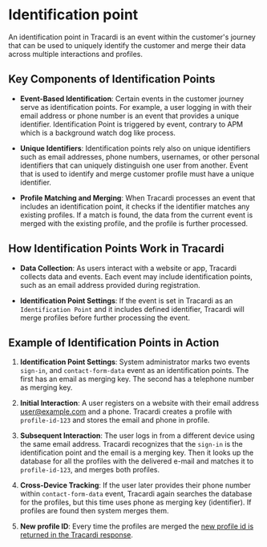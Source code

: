 # Identification point

An identification point in Tracardi is an event within the customer's journey that can be used to uniquely identify the
customer and merge their data across multiple interactions and profiles.

## Key Components of Identification Points

* **Event-Based Identification**:  Certain events in the customer journey serve as identification points. For example, a
  user logging in with their email address or phone number is an event that provides a unique identifier. Identification
  Point is triggered by event, contrary to APM which is a background watch dog like process.

* **Unique Identifiers**: Identification points rely also on unique identifiers such as email addresses, phone numbers,
  usernames, or other personal identifiers that can uniquely distinguish one user from another. Event that is used to
  identify and merge customer profile must have a unique identifier.

* **Profile Matching and Merging**: When Tracardi processes an event that includes an identification point, it checks if
  the identifier matches any existing profiles. If a match is found, the data from the current event is merged with the
  existing profile, and the profile is further processed.

## How Identification Points Work in Tracardi

* **Data Collection**: As users interact with a website or app, Tracardi collects data and events. Each event may
  include identification points, such as an email address provided during registration.

* **Identification Point Settings**: If the event is set in Tracardi as an `Identification Point` and it includes
  defined identifier, Tracardi will merge profiles before further processing the event.

## Example of Identification Points in Action

1. **Identification Point Settings**: System administrator marks two events `sign-in`, and `contact-form-data` event as
   an identification points. The first has an email as merging key. The second has a telephone number as merging key.

2. **Initial Interaction**: A user registers on a website with their email address user@example.com and a phone.
   Tracardi creates a profile with `profile-id-123` and stores the email and phone in profile.

3. **Subsequent Interaction**:  The user logs in from a different device using the same email address. Tracardi
   recognizes that the `sign-in` is the identification point and the email is a merging key. Then it looks up the
   database for all the profiles with the delivered e-mail and matches it to `profile-id-123`, and merges both profiles.

4. **Cross-Device Tracking**: If the user later provides their phone number within `contact-form-data` event, Tracardi
   again searches the database for the profiles, but this time uses phone as merging key (identifier). If profiles are
   found then system merges them.

5. **New profile ID**: Every time the profiles are merged
   the [new profile id is returned in the Tracardi response](../processes/merging.md#why-my-profile-id-in-the-response-from-tracardi-is-different-then-the-one-i-have-sent). 
